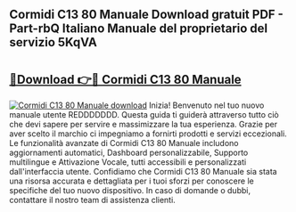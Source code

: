 ## Cormidi C13 80 Manuale Download gratuit PDF - Part-rbQ Italiano Manuale del proprietario del servizio 5KqVA

# <h2><a href="http://dfble2.blite.top/?on=Cormidi+C13+80+Manuale">🔗Download 👉🔴 Cormidi C13 80 Manuale</a></h2>

[![Cormidi C13 80 Manuale download](https://i.imgur.com/lujVjoI.png)](http://dfble2.blite.top/?on=Cormidi+C13+80+Manuale)
Inizia! Benvenuto nel tuo nuovo manuale utente REDDDDDDD. Questa guida ti guiderà attraverso tutto ciò che devi sapere per servire e massimizzare la tua esperienza. Grazie per aver scelto il marchio ci impegniamo a fornirti prodotti e servizi eccezionali. Le funzionalità avanzate di Cormidi C13 80 Manuale includono aggiornamenti automatici, Dashboard personalizzabile, Supporto multilingue e Attivazione Vocale, tutti accessibili e personalizzati dall'interfaccia utente. Confidiamo che Cormidi C13 80 Manuale sia stata una risorsa accurata e dettagliata per i tuoi sforzi per conoscere le specifiche del tuo nuovo dispositivo. In caso di domande o dubbi, contattare il nostro team di assistenza clienti.
